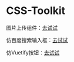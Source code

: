 # CSS-Toolkit
图片上传组件：[去试试](https://fuzhoujohn.github.io/CSS-Toolkit/imageUpload/)

仿百度搜索输入框：[去试试](https://fuzhoujohn.github.io/CSS-Toolkit/inputLikeBaidu/)

仿Vuetify按钮：[去试试](https://fuzhoujohn.github.io/CSS-Toolkit/flatButton/)